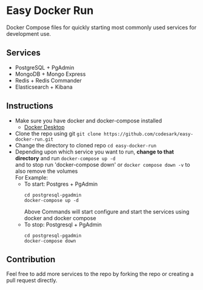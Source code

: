 # Easy Docker Run
Docker Compose files for quickly starting most commonly used services for development use. 

## Services

- PostgreSQL + PgAdmin
- MongoDB + Mongo Express
- Redis + Redis Commander
- Elasticsearch + Kibana

## Instructions

- Make sure you have docker and docker-compose installed
    - [Docker Desktop](https://docs.docker.com/get-docker/)
- Clone the repo using git `git clone https://github.com/codesark/easy-docker-run.git`
- Change the directory to cloned repo `cd easy-docker-run`
- Depending upon which service you want to run, **change to that directory** and run `docker-compose up -d` \
  and to stop run 'docker-compose down' or `docker compose down -v` to also remove the volumes \
  For Example:
    - To start: Postgres + PgAdmin 
       ```
       cd postgresql-pgadmin
       docker-compose up -d
       ```
      Above Commands will start configure and start the services using docker and docker compose
    - To stop: Postgresql + PgAdmin
       ```
       cd postgresql-pgadmin
       docker-compose down
       ```
 
 ## Contribution
 
 Feel free to add more services to the repo by forking the repo or creating a pull request directly. 

